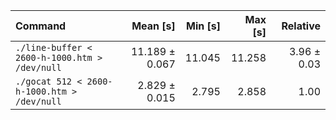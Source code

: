 | Command | Mean [s] | Min [s] | Max [s] | Relative |
|:---|---:|---:|---:|---:|
| `./line-buffer < 2600-h-1000.htm > /dev/null` | 11.189 ± 0.067 | 11.045 | 11.258 | 3.96 ± 0.03 |
| `./gocat 512 < 2600-h-1000.htm > /dev/null` | 2.829 ± 0.015 | 2.795 | 2.858 | 1.00 |
